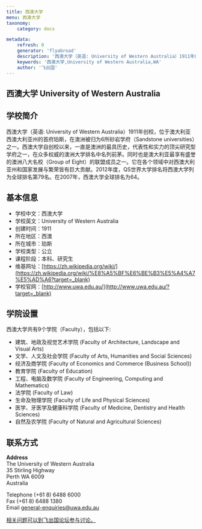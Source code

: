 ```yaml
---
title: 西澳大学
menu: 西澳大学
taxonomy:
    category: docs

metadata:
    refresh: 0
    generator: 'flyabroad'
    description: '西澳大学（英语: University of Western Australia）1911年创校，位于澳大利亚西澳大利亚州的首府珀斯，在澳洲被归为6所砂岩学府（Sandstone universities）之一。西澳大学自创校以来，一直是澳洲的最具历史，代表性和实力的顶尖研究型学府之一，在众多权威的澳洲大学排名中名列前茅。同时也是澳大利亚最享有盛誉的澳洲八大名校（Group of Eight）的联盟成员之一。它在各个领域中对西澳大利亚州和国家发展与繁荣皆有巨大贡献。2012年度，QS世界大学排名将西澳大学列为全球排名第79名。在2007年，西澳大学全球排名为64。'
    keywords: '西澳大学,University of Western Australia,WA'
    author: '飞出国'
---
```


## 西澳大学 University of Western Australia ##

## 学校简介 ##

西澳大学（英语: University of Western Australia）1911年创校，位于澳大利亚西澳大利亚州的首府珀斯，在澳洲被归为6所砂岩学府（Sandstone universities）之一。西澳大学自创校以来，一直是澳洲的最具历史，代表性和实力的顶尖研究型学府之一，在众多权威的澳洲大学排名中名列前茅。同时也是澳大利亚最享有盛誉的澳洲八大名校（Group of Eight）的联盟成员之一。它在各个领域中对西澳大利亚州和国家发展与繁荣皆有巨大贡献。2012年度，QS世界大学排名将西澳大学列为全球排名第79名。在2007年，西澳大学全球排名为64。

## 基本信息 ##

- 学校中文：西澳大学  
- 学校英文：University of Western Australia  
- 创建时间：1911  
- 所在地区：西澳      
- 所在城市：珀斯  
- 学校类型：公立   
- 课程阶段：本科、研究生  
- 维基网址：[https://zh.wikipedia.org/wiki/](https://zh.wikipedia.org/wiki/%E8%A5%BF%E6%BE%B3%E5%A4%A7%E5%AD%A6?target=_blank)   
- 学校官网：[http://www.uwa.edu.au/](http://www.uwa.edu.au/?target=_blank)

## 学院设置 ##

西澳大学共有9个学院（Faculty），包括以下:

- 建筑、地政及视觉艺术学院 (Faculty of Architecture, Landscape and Visual Arts)
- 文学、人文及社会学院 (Faculty of Arts, Humanities and Social Sciences)
- 经济及商学院 (Faculty of Economics and Commerce (Business School))
- 教育学院 (Faculty of Education)
- 工程、电脑及数学院 (Faculty of Engineering, Computing and Mathematics)
- 法学院 (Faculty of Law)
- 生命及物理学院 (Faculty of Life and Physical Sciences)
- 医学、牙医学及健康科学院 (Faculty of Medicine, Dentistry and Health Sciences)
- 自然及农学院 (Faculty of Natural and Agricultural Sciences)

## 联系方式 ##

**Address**  
The University of Western Australia  
35 Stirling Highway  
Perth WA 6009  
Australia

Telephone (+61 8) 6488 6000  
Fax (+61 8) 6488 1380  
Email general-enquiries@uwa.edu.au


[相关问题可以到飞出国论坛参与讨论。](http://bbs.fcgvisa.com/t/17325?target=_blank)